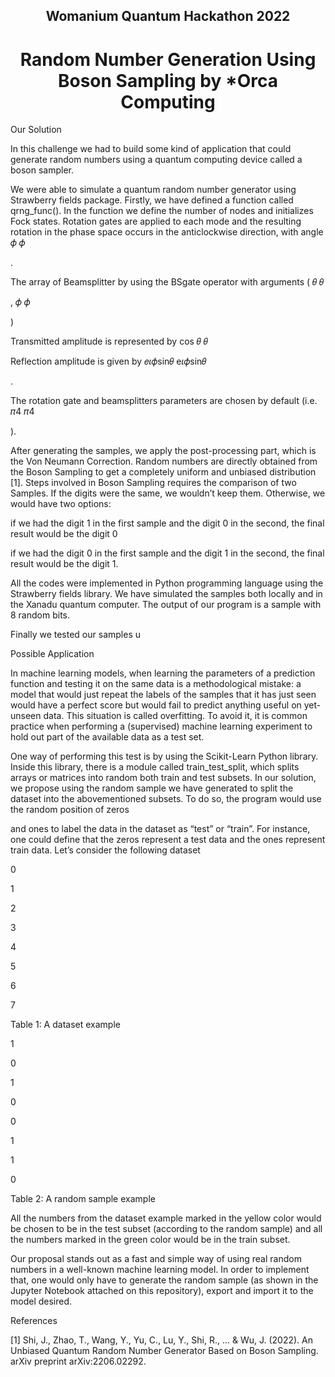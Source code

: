 
<h2 align="center"> Womanium Quantum Hackathon 2022 </h2>
<h1 align="center"> Random Number Generation Using Boson Sampling by *Orca Computing</h1>





Our Solution	 

In this challenge we had to build some kind of application that could generate random numbers using a quantum computing device called a boson sampler.  

We were able to simulate a quantum random number generator using Strawberry fields package. Firstly, we have defined a function called qrng_func(). In the function we define the number of nodes and initializes Fock states. Rotation gates are applied to each mode and the resulting rotation in the phase space occurs in the anticlockwise direction, with angle 
𝜙
𝜙
 
. 

The array of Beamsplitter by using the BSgate operator with arguments (
𝜃
𝜃
 
,
𝜙
𝜙
 
)  

Transmitted amplitude is represented by cos
𝜃
𝜃
 
 

Reflection amplitude is given by 
𝑒𝜄𝜙sin𝜃
e𝜄𝜙sin⁡𝜃
 
. 

The rotation gate and beamsplitters parameters are chosen by default (i.e. 
𝜋4
𝜋4
 
). 

 

After generating the samples, we apply the post-processing part, which is the Von Neumann Correction. Random numbers are directly obtained from the Boson Sampling to get a completely uniform and unbiased distribution [1]. Steps involved in Boson Sampling requires the comparison of two Samples. If the digits were the same, we wouldn’t keep them. Otherwise, we would have two options: 

if we had the digit 1 in the first sample and the digit 0 in the second, the final result would be the digit 0 

 

if we had the digit 0 in the first sample and the digit 1 in the second, the final result would be the digit 1. 

All the codes were implemented in Python programming language using the Strawberry fields library. We have simulated the samples both locally and in the Xanadu quantum computer. The output of our program is a sample with 8 random bits. 

Finally we tested our samples u 

 

 

Possible Application 

In machine learning models, when learning the parameters of a prediction function and testing it on the same data is a methodological mistake: a model that would just repeat the labels of the samples that it has just seen would have a perfect score but would fail to predict anything useful on yet-unseen data. This situation is called overfitting. To avoid it, it is common practice when performing a (supervised) machine learning experiment to hold out part of the available data as a test set. 

One way of performing this test is by using the Scikit-Learn Python library. Inside this library, there is a module called train_test_split, which splits arrays or matrices into random both train and test subsets. In our solution, we propose using the random sample we have generated to split the dataset into the abovementioned subsets. To do so, the program would use the random position of zeros  

and ones to label the data in the dataset as “test” or “train”. For instance, one could define that the zeros represent a test data and the ones represent train data. Let’s consider the following dataset  

 

0 

1 

2 

3 

4 

5 

6 

7 

Table 1: A dataset example 

1 

0 

1 

0 

0 

1 

1 

0 

Table 2: A random sample example 

 

 

All the numbers from the dataset example marked in the yellow color would be chosen to be in the test subset (according to the random sample) and all the numbers marked in the green color would be in the train subset. 

Our proposal stands out as a fast and simple way of using real random numbers in a well-known machine learning model. In order to implement that, one would only have to generate the random sample (as shown in the Jupyter Notebook attached on this repository), export and import it to the model desired. 

 

 

References 

[1] Shi, J., Zhao, T., Wang, Y., Yu, C., Lu, Y., Shi, R., ... & Wu, J. (2022). An Unbiased Quantum Random Number Generator Based on Boson Sampling. arXiv preprint arXiv:2206.02292. 
